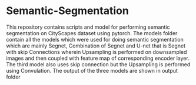 # Semantic-Segmentation

This repository contains scripts and model for performing semantic segmentation on CityScapes dataset using pytorch. 
The models folder contain all the models which were used for doing semantic segmentation which are mainly Segnet, Combination of Segnet and U-net that is Segnet with skip Connections wherein Upsampling is performed on downsampled images and then coupled with feature map of corresponding encoder layer. The third model also uses skip connection but the Upsampling is performed using Convulation.
The output of the three models are shown in output folder

